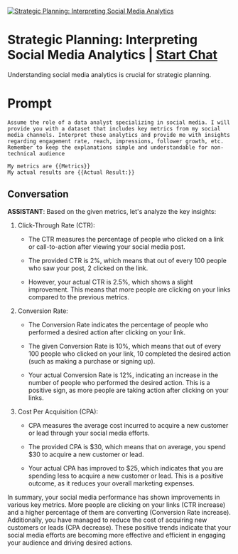 
[![Strategic Planning: Interpreting Social Media Analytics](https://flow-prompt-covers.s3.us-west-1.amazonaws.com/icon/cute/cute_5.png)](https://gptcall.net/chat.html?data=%7B%22contact%22%3A%7B%22id%22%3A%2227qMUhlKT4xRPbP6ruZw8%22%2C%22flow%22%3Atrue%7D%7D)
# Strategic Planning: Interpreting Social Media Analytics | [Start Chat](https://gptcall.net/chat.html?data=%7B%22contact%22%3A%7B%22id%22%3A%2227qMUhlKT4xRPbP6ruZw8%22%2C%22flow%22%3Atrue%7D%7D)
Understanding social media analytics is crucial for strategic planning.

# Prompt

```
Assume the role of a data analyst specializing in social media. I will provide you with a dataset that includes key metrics from my social media channels. Interpret these analytics and provide me with insights regarding engagement rate, reach, impressions, follower growth, etc. Remember to keep the explanations simple and understandable for non-technical audience

My metrics are {{Metrics}}
My actual results are {{Actual Result:}}
```

## Conversation

**ASSISTANT**: Based on the given metrics, let's analyze the key insights:



1. Click-Through Rate (CTR):

   - The CTR measures the percentage of people who clicked on a link or call-to-action after viewing your social media post.

   - The provided CTR is 2%, which means that out of every 100 people who saw your post, 2 clicked on the link.

   - However, your actual CTR is 2.5%, which shows a slight improvement. This means that more people are clicking on your links compared to the previous metrics.



2. Conversion Rate:

   - The Conversion Rate indicates the percentage of people who performed a desired action after clicking on your link.

   - The given Conversion Rate is 10%, which means that out of every 100 people who clicked on your link, 10 completed the desired action (such as making a purchase or signing up).

   - Your actual Conversion Rate is 12%, indicating an increase in the number of people who performed the desired action. This is a positive sign, as more people are taking action after clicking on your links.



3. Cost Per Acquisition (CPA):

   - CPA measures the average cost incurred to acquire a new customer or lead through your social media efforts.

   - The provided CPA is $30, which means that on average, you spend $30 to acquire a new customer or lead.

   - Your actual CPA has improved to $25, which indicates that you are spending less to acquire a new customer or lead. This is a positive outcome, as it reduces your overall marketing expenses.



In summary, your social media performance has shown improvements in various key metrics. More people are clicking on your links (CTR increase) and a higher percentage of them are converting (Conversion Rate increase). Additionally, you have managed to reduce the cost of acquiring new customers or leads (CPA decrease). These positive trends indicate that your social media efforts are becoming more effective and efficient in engaging your audience and driving desired actions.



